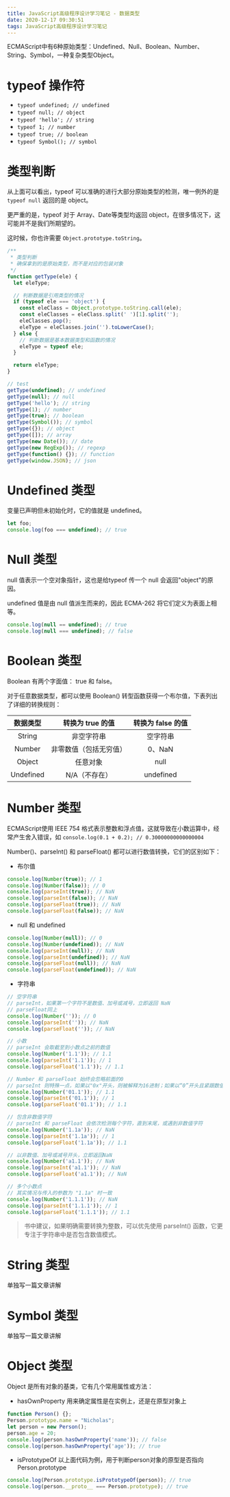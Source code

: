 ```yaml
---
title: JavaScript高级程序设计学习笔记 - 数据类型
date: 2020-12-17 09:30:51
tags: JavaScript高级程序设计学习笔记
---
```

ECMAScript中有6种原始类型：Undefined、Null、Boolean、Number、String、Symbol，一种复杂类型Object。

# typeof 操作符
* `typeof undefined; // undefined`
* `typeof null; // object`
* `typeof 'hello'; // string`
* `typeof 1; // number`
* `typeof true; // boolean`
* `typeof Symbol(); // symbol`

# 类型判断
从上面可以看出，typeof 可以准确的进行大部分原始类型的检测，唯一例外的是 `typeof null` 返回的是 object。

更严重的是，typeof 对于 Array、Date等类型均返回 object，在很多情况下，这可能并不是我们所期望的。

这时候，你也许需要 `Object.prototype.toString`。
```javascript
/**
 * 类型判断
 * 确保拿到的是原始类型，而不是对应的包装对象
 */
function getType(ele) {
  let eleType;

  // 判断数据是引用类型的情况
  if (typeof ele === 'object') {
    const eleClass = Object.prototype.toString.call(ele);
    const eleClasses = eleClass.split(' ')[1].split('');
    eleClasses.pop();
    eleType = eleClasses.join('').toLowerCase();
  } else {
    // 判断数据是基本数据类型和函数的情况
    eleType = typeof ele;
  }

  return eleType;
}

// test
getType(undefined); // undefined
getType(null); // null
getType('hello'); // string
getType(1); // number
getType(true); // boolean
getType(Symbol()); // symbol
getType({}); // object
getType([]); // array
getType(new Date()); // date
getType(new RegExp()); // regexp
getType(function() {}); // function
getType(window.JSON); // json
```

# Undefined 类型
变量已声明但未初始化时，它的值就是 undefined。
```javascript
let foo;
console.log(foo === undefined); // true
```

# Null 类型
null 值表示一个空对象指针，这也是给typeof 传一个 null 会返回"object"的原因。

undefined 值是由 null 值派生而来的，因此 ECMA-262 将它们定义为表面上相等。
```javascript
console.log(null == undefined); // true
console.log(null === undefined); // false
```

# Boolean 类型
Boolean 有两个字面值： true 和 false。

对于任意数据类型，都可以使用 Boolean() 转型函数获得一个布尔值，下表列出了详细的转换规则：

数据类型 | 转换为 true 的值 | 转换为 false 的值
:-: | :-: | :-:
String | 非空字符串 | 空字符串
Number | 非零数值（包括无穷值） | 0、NaN
Object | 任意对象 | null
Undefined | N/A（不存在） | undefined

# Number 类型
ECMAScript使用 IEEE 754 格式表示整数和浮点值，这就导致在小数运算中，经常产生舍入错误，如 `console.log(0.1 + 0.2); // 0.30000000000000004`

Number()、parseInt() 和 parseFloat() 都可以进行数值转换，它们的区别如下：
* 布尔值
```javascript
console.log(Number(true)); // 1
console.log(Number(false)); // 0
console.log(parseInt(true)); // NaN
console.log(parseInt(false)); // NaN
console.log(parseFloat(true)); // NaN
console.log(parseFloat(false)); // NaN
```
* null 和 undefined
```javascript
console.log(Number(null)); // 0
console.log(Number(undefined)); // NaN
console.log(parseInt(null)); // NaN
console.log(parseInt(undefined)); // NaN
console.log(parseFloat(null)); // NaN
console.log(parseFloat(undefined)); // NaN
```
* 字符串
```javascript
// 空字符串
// parseInt，如果第一个字符不是数值、加号或减号，立即返回 NaN
// parseFloat同上
console.log(Number('')); // 0
console.log(parseInt('')); // NaN
console.log(parseFloat('')); // NaN

// 小数
// parseInt 会取截至到小数点之前的数值
console.log(Number('1.1')); // 1.1
console.log(parseInt('1.1')); // 1
console.log(parseFloat('1.1')); // 1.1

// Number 和 parseFloat 始终会忽略前面的0
// parseInt 则特殊一点，如果以"0x"开头，则被解释为16进制；如果以“0”开头且紧跟数值字符，在非严格模式下，会被某些实现解释为8进制
console.log(Number('01.1')); // 1.1
console.log(parseInt('01.1')); // 1
console.log(parseFloat('01.1')); // 1.1

// 包含非数值字符
// parseInt 和 parseFloat 会依次检测每个字符，直到末尾，或遇到非数值字符
console.log(Number('1.1a')); // NaN
console.log(parseInt('1.1a')); // 1
console.log(parseFloat('1.1a')); // 1.1

// 以非数值、加号或减号开头，立即返回NaN
console.log(Number('a1.1')); // NaN
console.log(parseInt('a1.1')); // NaN
console.log(parseFloat('a1.1')); // NaN

// 多个小数点
// 其实情况与传入的参数为 "1.1a" 时一致
console.log(Number('1.1.1')); // NaN
console.log(parseInt('1.1.1')); // 1
console.log(parseFloat('1.1.1')); // 1.1
```

> 书中建议，如果明确需要转换为整数，可以优先使用 parseInt() 函数，它更专注于字符串中是否包含数值模式。

# String 类型
单独写一篇文章讲解

# Symbol 类型
单独写一篇文章讲解

# Object 类型
Object 是所有对象的基类，它有几个常用属性或方法：
* hasOwnProperty
用来确定属性是在实例上，还是在原型对象上
```javascript
function Person() {};
Person.prototype.name = "Nicholas";
let person = new Person();
person.age = 20;
console.log(person.hasOwnProperty('name')); // false
console.log(person.hasOwnProperty('age')); // true
```
* isPrototypeOf
以上面代码为例，用于判断person对象的原型是否指向Person.prototype
```javascript
console.log(Person.prototype.isPrototypeOf(person)); // true
console.log(person.__proto__ === Person.prototype); // true
```